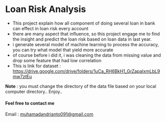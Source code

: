 # Loan Risk Analysis
- This project explain how all component of doing several loan in bank can effect in loan risk every account
- there are many aspect that influence, so this project engage me to find the insight and predict the loan risk based on loan data in last year.
- i generate several model of machine learning to process the accuracy, you can try what model that yield more accurate
- of course before i did it, i was cleaning the data from missing value and drop some feature that had low correlation
- This is link for dataset : https://drive.google.com/drive/folders/1uCa_RH6BkH1_GrZapaIxmLbL9mw7ztEu

**Note** : you must change the directory of the data file based on your local computer directory..
Enjoy..

#### Feel free to contact me
Email : muhamadandrianto091@gmail.com
